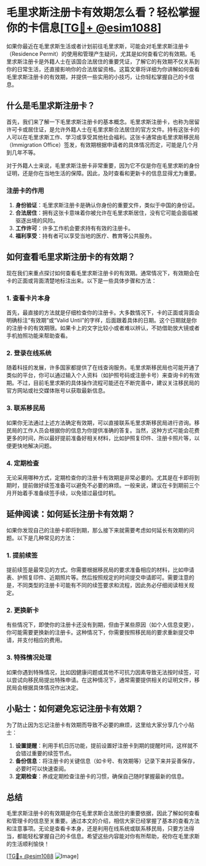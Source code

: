 # 毛里求斯注册卡有效期怎么看？轻松掌握你的卡信息[[TG💪+ @esim1088](https://t.me/s/esim1088)]

如果你最近在毛里求斯生活或者计划前往毛里求斯，可能会对毛里求斯注册卡（Residence Permit）的使用和管理产生疑问，尤其是如何查看它的有效期。毛里求斯注册卡是外籍人士在该国合法居住的重要凭证，了解它的有效期不仅关系到你的日常生活，还直接影响你的合法居留资格。这篇文章将详细为你讲解如何查看毛里求斯注册卡的有效期，并提供一些实用的小技巧，让你轻松掌握自己的卡信息。

## 什么是毛里求斯注册卡？

首先，我们来了解一下毛里求斯注册卡的基本概念。毛里求斯注册卡，也称为居留许可卡或居住证，是允许外籍人士在毛里求斯合法居住的官方文件。持有这张卡的人可以在毛里求斯工作、学习或享受其他社会福利。这张卡通常由毛里求斯移民局（Immigration Office）签发，有效期根据申请者的具体情况而定，可能是几个月到几年不等。

对于外籍人士来说，毛里求斯注册卡非常重要，因为它不仅是你在毛里求斯的身份证明，还是你在当地生活的保障。因此，及时查看和更新卡的信息显得尤为重要。

### 注册卡的作用

1. **身份验证**：毛里求斯注册卡是确认你身份的重要文件，类似于中国的身份证。
2. **合法居住**：拥有这张卡意味着你被允许在毛里求斯居住，没有它可能会面临被驱逐出境的风险。
3. **工作许可**：许多工作机会要求持有有效的注册卡。
4. **福利享受**：持有者可以享受当地的医疗、教育等公共服务。

## 如何查看毛里求斯注册卡的有效期？

现在我们来重点探讨如何查看毛里求斯注册卡的有效期。通常情况下，有效期会在卡的正面或背面清楚地标注出来。以下是一些具体步骤和方法：

### 1. 查看卡片本身

首先，最直接的方法就是仔细检查你的注册卡。大多数情况下，卡的正面或背面会明确标注“有效期”或“Valid Until”的字样，后面跟着具体的日期。这个日期就是你的注册卡的有效期限。如果卡上的文字比较小或者难以辨认，不妨借助放大镜或者手机拍照功能来帮助查看。

### 2. 登录在线系统

随着科技的发展，许多国家都提供了在线查询服务。毛里求斯移民局也可能开通了类似的平台，你可以通过输入个人资料（如护照号码或注册卡号）来查询卡的有效期。不过，目前毛里求斯的具体操作流程可能还在不断完善中，建议关注移民局的官方网站或社交媒体账号以获取最新信息。

### 3. 联系移民局

如果你无法通过上述方法确定有效期，可以直接联系毛里求斯移民局进行咨询。移民局的工作人员会根据你的信息为你提供准确的答复。当然，这种方式可能会花费更多的时间，所以最好提前准备好相关材料，比如护照复印件、注册卡照片等，以便更快地解决问题。

### 4. 定期检查

无论采用哪种方式，定期检查你的注册卡有效期是非常必要的。尤其是在卡即将到期时，提前做好续签准备可以避免不必要的麻烦。一般来说，建议在卡到期前三个月开始着手准备续签手续，以免错过最佳时机。

## 延伸阅读：如何延长注册卡有效期？

如果你发现自己的注册卡即将到期，那么接下来就需要考虑如何延长有效期的问题。以下是几种常见的方法：

### 1. 提前续签

提前续签是最常见的方式。你需要根据移民局的要求准备相应的材料，比如申请表、护照复印件、近期照片等。然后按照规定的时间提交申请即可。需要注意的是，不同类型的注册卡可能有不同的续签要求和流程，因此务必仔细阅读相关规定。

### 2. 更换新卡

有些情况下，即使你的注册卡还没有到期，但由于某些原因（如个人信息变更），你可能需要更换新的注册卡。这种情况下，你需要按照移民局的要求重新提交申请，并支付相应的费用。

### 3. 特殊情况处理

如果你遇到特殊情况，比如因健康问题或其他不可抗力因素导致无法按时续签，可以尝试向移民局提出特殊申请。在这种情况下，通常需要提供相关的证明文件，移民局会根据具体情况作出决定。

## 小贴士：如何避免忘记注册卡有效期？

为了防止因为忘记注册卡有效期而导致不必要的麻烦，这里给大家分享几个小贴士：

1. **设置提醒**：利用手机日历功能，提前设置好注册卡到期的提醒时间，这样就不会错过重要的续签节点。
2. **备份信息**：将注册卡的关键信息（如卡号、有效期等）记录下来并妥善保存，必要时可以快速查阅。
3. **定期检查**：养成定期检查注册卡的习惯，确保自己随时掌握最新的信息。

## 总结

毛里求斯注册卡的有效期是你在毛里求斯合法居住的重要依据，因此了解如何查看和管理卡的信息至关重要。通过本文的介绍，相信大家已经掌握了基本的查看方法和注意事项。无论是查看卡本身，还是利用在线系统或联系移民局，只要方法得当，都能轻松掌握自己的卡信息。希望这些内容能对你有所帮助，祝你在毛里求斯的生活顺利愉快！

[[TG💪+ @esim1088](https://t.me/s/esim1088) ![Image](https://i.postimg.cc/4NQfJmqS/Snipaste-2025-05-13-00-14-12.png)]